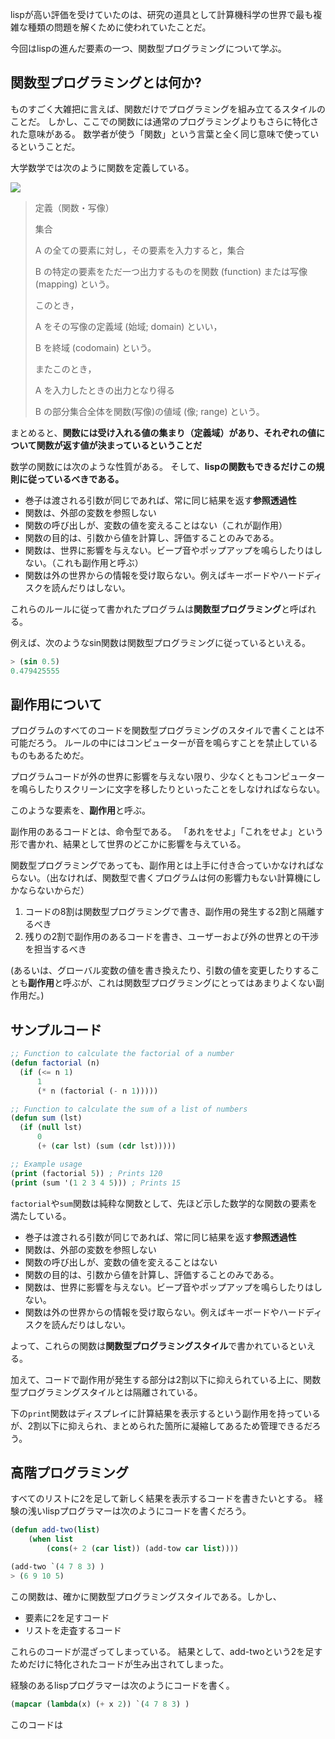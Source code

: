 



lispが高い評価を受けていたのは、研究の道具として計算機科学の世界で最も複雑な種類の問題を解くために使われていたことだ。

今回はlispの進んだ要素の一つ、関数型プログラミングについて学ぶ。



## 関数型プログラミングとは何か?

ものすごく大雑把に言えば、関数だけでプログラミングを組み立てるスタイルのことだ。
しかし、ここでの関数には通常のプログラミングよりもさらに特化された意味がある。
数学者が使う「関数」という言葉と全く同じ意味で使っているということだ。

大学数学では次のように関数を定義している。

<img src="https://mathlandscape.com/wp-content/uploads/2021/02/function-notation-1024x504.png">

> 定義（関数・写像）
> 
> 集合 
> 
> A の全ての要素に対し，その要素を入力すると，集合 
> 
> B の特定の要素をただ一つ出力するものを関数 (function) または写像 (mapping) という。
> 
> このとき，
> 
> A をその写像の定義域 (始域; domain) といい，
> 
> B を終域 (codomain) という。
> 
> またこのとき，
> 
> A を入力したときの出力となり得る 
>
> B の部分集合全体を関数(写像)の値域 (像; range) という。

まとめると、**関数には受け入れる値の集まり（定義域）があり、それぞれの値について関数が返す値が決まっているということだ**


数学の関数には次のような性質がある。
そして、**lispの関数もできるだけこの規則に従っているべきである。**

- 巻子は渡される引数が同じであれば、常に同じ結果を返す**参照透過性**
- 関数は、外部の変数を参照しない
- 関数の呼び出しが、変数の値を変えることはない（これが副作用）
- 関数の目的は、引数から値を計算し、評価することのみである。
- 関数は、世界に影響を与えない。ビープ音やポップアップを鳴らしたりはしない。（これも副作用と呼ぶ）
- 関数は外の世界からの情報を受け取らない。例えばキーボードやハードディスクを読んだりはしない。

これらのルールに従って書かれたプログラムは**関数型プログラミング**と呼ばれる。

例えば、次のようなsin関数は関数型プログラミングに従っているといえる。

```lisp
> (sin 0.5)
0.479425555
```

## 副作用について

プログラムのすべてのコードを関数型プログラミングのスタイルで書くことは不可能だろう。
ルールの中にはコンピューターが音を鳴らすことを禁止しているものもあるためだ。

プログラムコードが外の世界に影響を与えない限り、少なくともコンピューターを鳴らしたりスクリーンに文字を移したりといったことをしなければならない。

このような要素を、**副作用**と呼ぶ。

副作用のあるコードとは、命令型である。
「あれをせよ」「これをせよ」という形で書かれ、結果として世界のどこかに影響を与えている。

関数型プログラミングであっても、副作用とは上手に付き合っていかなければならない。（出なければ、関数型で書くプログラムは何の影響力もない計算機にしかならないからだ）

1. コードの8割は関数型プログラミングで書き、副作用の発生する2割と隔離するべき
2. 残りの2割で副作用のあるコードを書き、ユーザーおよび外の世界との干渉を担当するべき


(あるいは、グローバル変数の値を書き換えたり、引数の値を変更したりすることも**副作用**と呼ぶが、これは関数型プログラミングにとってはあまりよくない副作用だ。)


## サンプルコード


```lisp
;; Function to calculate the factorial of a number
(defun factorial (n)
  (if (<= n 1)
      1
      (* n (factorial (- n 1)))))

;; Function to calculate the sum of a list of numbers
(defun sum (lst)
  (if (null lst)
      0
      (+ (car lst) (sum (cdr lst)))))

;; Example usage
(print (factorial 5)) ; Prints 120
(print (sum '(1 2 3 4 5))) ; Prints 15
```

`factorial`や`sum`関数は純粋な関数として、先ほど示した数学的な関数の要素を満たしている。

- 巻子は渡される引数が同じであれば、常に同じ結果を返す**参照透過性**
- 関数は、外部の変数を参照しない
- 関数の呼び出しが、変数の値を変えることはない
- 関数の目的は、引数から値を計算し、評価することのみである。
- 関数は、世界に影響を与えない。ビープ音やポップアップを鳴らしたりはしない。
- 関数は外の世界からの情報を受け取らない。例えばキーボードやハードディスクを読んだりはしない。

よって、これらの関数は**関数型プログラミングスタイル**で書かれているといえる。

加えて、コードで副作用が発生する部分は2割以下に抑えられている上に、関数型プログラミングスタイルとは隔離されている。

下の`print`関数はディスプレイに計算結果を表示するという副作用を持っているが、2割以下に抑えられ、まとめられた箇所に凝縮してあるため管理できるだろう。



## 高階プログラミング

すべてのリストに2を足して新しく結果を表示するコードを書きたいとする。
経験の浅いlispプログラマーは次のようにコードを書くだろう。

```lisp
(defun add-two(list)
    (when list
        (cons(+ 2 (car list)) (add-tow car list))))

(add-two `(4 7 8 3) )
> (6 9 10 5)
```

この関数は、確かに関数型プログラミングスタイルである。しかし、

- 要素に2を足すコード
- リストを走査するコード

これらのコードが混ざってしまっている。
結果として、add-twoという2を足すためだけに特化されたコードが生み出されてしまった。

経験のあるlispプログラマーは次のようにコードを書く。


```lisp
(mapcar (lambda(x) (+ x 2)) `(4 7 8 3) )
```

このコードは
















